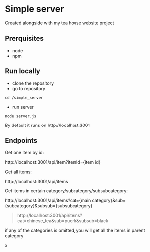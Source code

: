 # Simple server
Created alongside with my tea house website project

## Prerquisites 
- node
- npm

## Run locally

- clone the repository
- go to repository
```
cd /simple_server
```
- run server
```
node server.js
```

By default it runs on http://localhost:3001

## Endpoints

Get one item by id:

http://localhost:3001/api/item?itemId={item id}

Get all items:

http://localhost:3001/api/items

Get items in certain category/subcategory/subsubcategory:

http://localhost:3001/api/items?cat={main category}&sub={subcategory}&subsub={subsubcategory}
> http://localhost:3001/api/items?cat=chinese_tea&sub=puerh&subsub=black
> 
if any of the categories is omitted, you will get all the items in parent category

x
